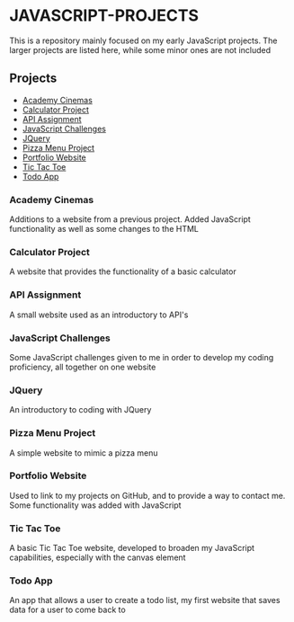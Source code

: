 # JAVASCRIPT-PROJECTS
This is a repository mainly focused on my early JavaScript projects.
The larger projects are listed here, while some minor ones are not included

## Projects
- [Academy Cinemas](Academy-Cinemas/index.html)
- [Calculator Project](Advanced_JavaScript_Projects/calculator.html)
- [API Assignment](API_assignment/api.html)
- [JavaScript Challenges](Final_Javascript_Challenges/challenges.html)
- [JQuery](JQuery/index.html)
- [Pizza Menu Project](Pizza_Project/Pizza.html)
- [Portfolio Website](Portfolio_project/index.html)
- [Tic Tac Toe](TicTacToe/TicTacToe.html)
- [Todo App](todo_app/index.html)

### Academy Cinemas
Additions to a website from a previous project. Added JavaScript functionality as well as some changes to the HTML

### Calculator Project
A website that provides the functionality of a basic calculator

### API Assignment
A small website used as an introductory to API's

### JavaScript Challenges
Some JavaScript challenges given to me in order to develop my coding proficiency, all together on one website

### JQuery
An introductory to coding with JQuery

### Pizza Menu Project
A simple website to mimic a pizza menu

### Portfolio Website
Used to link to my projects on GitHub, and to provide a way to contact me. Some functionality was added with JavaScript

### Tic Tac Toe
A basic Tic Tac Toe website, developed to broaden my JavaScript capabilities, especially with the canvas element

### Todo App
An app that allows a user to create a todo list, my first website that saves data for a user to come back to
